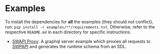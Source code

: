 Examples
========

To install the dependencies for **all** the examples (they should not conflict), run: `pip install -r examples/**/requirements.txt`. Otherwise, refer to the respective `README.md` in each directory for specific instructions.


- [SWAPI Proxy](./examples/swapi-proxy): A graphql server example which proxies all requests to [SWPAPI](https://swapi.co) and generates the runtime schema from an SDL.
